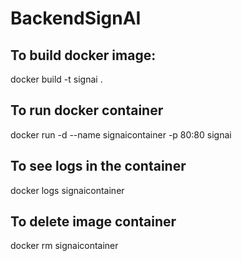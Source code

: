 # BackendSignAI


## To build docker image:
docker build -t signai .

## To run docker container
docker run -d --name signaicontainer -p 80:80 signai

## To see logs in the container
docker logs signaicontainer

##  To delete image container
docker rm signaicontainer